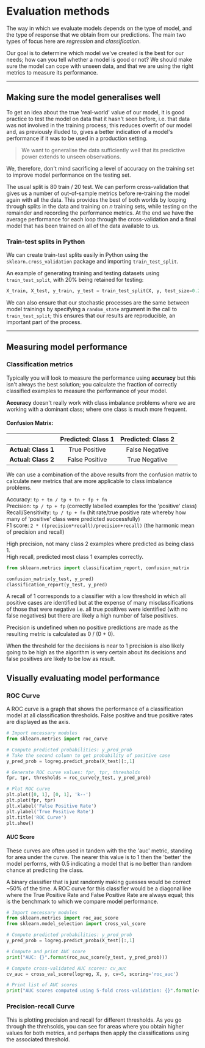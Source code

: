 # Evaluation methods
The way in which we evaluate models depends on the type of model, and the type of response that we obtain from our predictions. The main two types of focus here are _regression_ and _classification_.  

Our goal is to determine which model we've created is the best for our needs; how can you tell whether a model is good or not?  We should make sure the model can cope with unseen data, and that we are using the right metrics to measure its performance.  

- - - 

## Making sure the model generalises well
To get an idea about the true 'real-world' value of our model, it is good practice to test the model on data that it hasn't seen before, i.e. that data was not involved in the training process; this reduces overfit of our model and, as previously illuded to, gives a better indication of a model's performance if it was to be used in a production setting. 

> We want to generalise the data sufficiently well that its predictive power extends to unseen observations.

We, therefore, don't mind sacrificing a level of accuracy on the training set to improve model performance on the testing set. 

The usual split is 80 train / 20 test. We can perform cross-validation that gives us a number of out-of-sample metrics before re-training the model again with all the data. This provides the best of both worlds by looping through splits in the data and training on _n_ training sets, while testing on the remainder and recording the performance metrics. At the end we have the average performance for each loop through the cross-validation and a final model that has been trained on all of the data available to us. 

### Train-test splits in Python
We can create train-test splits easily in Python using the `sklearn.cross_validation` package and importing `train_test_split`. 

An example of generating training and testing datasets using `train_test_split`, with 20% being retained for testing:
```python 
X_train, X_test, y_train, y_test = train_test_split(X, y, test_size=0.2, random_state=42)
``` 

We can also ensure that our stochastic processes are the same between model trainings by specifying a `random_state` argument in the call to `train_test_split`; this ensures that our results are reproducible, an important part of the process. 

- - - 
## Measuring model performance 
### Classification metrics 
Typically you will look to measure the performance using **accuracy** but this isn't always the best solution; you calculate the fraction of correctly classified examples to measure the performance of your model. 

**Accuracy** doesn't really work with class imbalance problems where we are working with a dominant class; where one class is much more frequent. 

#### Confusion Matrix:
||Predicted: Class 1| Predicted: Class 2|
|:--:|:--:|:--:|
|**Actual: Class 1**|True Positive|False Negative|
|**Actual: Class 2**|False Positive|True Negative|

We can use a combination of the above results from the confusion matrix to calculate new metrics that are more applicable to class imbalance problems. 

Accuracy: `tp + tn / tp + tn + fp + fn`  
Precision: `tp / tp + fp` (correctly labelled examples for the 'positive' class)  
Recall/Sensitivity: `tp / tp + fn` (hit rate/true positive rate whereby how many of 'positive' class were predicted successfully)  
F1 score: `2 * ((precision*recall)/precision+recall)` (the harmonic mean of precision and recall)  

High precision, not many class 2 examples where predicted as being class 1.  
High recall, predicted most class 1 examples correctly. 

```python 
from sklearn.metrics import classification_report, confusion_matrix 

confusion_matrix(y_test, y_pred)
classification_report(y_test, y_pred)
```

A recall of 1 corresponds to a classifier with a low threshold in which all positive cases are identified but at the expense of many misclassifications of those that were negative i.e. all true positives were identified (with no false negatives) but there are likely a high number of false positives. 

Precision is undefined when no positive predictions are made as the resulting metric is calculated as 0 / (0 + 0). 

When the threshold for the decisions is near to 1 precision is also likely going to be high as the algorithm is very certain about its decisions and false positives are likely to be low as result. 

## Visually evaluating model performance
### ROC Curve
A ROC curve is a graph that shows the performance of a classification model at all classification thresholds. False positive and true positive rates are displayed as the axis.


```python 
# Import necessary modules
from sklearn.metrics import roc_curve

# Compute predicted probabilities: y_pred_prob
# Take the second column to get probability of positive case
y_pred_prob = logreg.predict_proba(X_test)[:,1]

# Generate ROC curve values: fpr, tpr, thresholds
fpr, tpr, thresholds = roc_curve(y_test, y_pred_prob)

# Plot ROC curve
plt.plot([0, 1], [0, 1], 'k--')
plt.plot(fpr, tpr)
plt.xlabel('False Positive Rate')
plt.ylabel('True Positive Rate')
plt.title('ROC Curve')
plt.show()
```

#### AUC Score
These curves are often used in tandem with the the 'auc' metric, standing for area under the curve. The nearer this value is to 1 then the 'better' the model performs, with 0.5 indicating a model that is no better than random chance at predicting the class. 

A binary classifier that is just randomly making guesses would be correct ~50% of the time. A ROC curve for this classifier would be a diagonal line where the True Positive Rate and False Positive Rate are always equal; this is the benchmark to which we compare model performance.  

```python 
# Import necessary modules
from sklearn.metrics import roc_auc_score
from sklearn.model_selection import cross_val_score

# Compute predicted probabilities: y_pred_prob
y_pred_prob = logreg.predict_proba(X_test)[:,1]

# Compute and print AUC score
print("AUC: {}".format(roc_auc_score(y_test, y_pred_prob)))

# Compute cross-validated AUC scores: cv_auc
cv_auc = cross_val_score(logreg, X, y, cv=5, scoring='roc_auc')

# Print list of AUC scores
print("AUC scores computed using 5-fold cross-validation: {}".format(cv_auc))
```

### Precision-recall Curve
This is plotting precision and recall for different thresholds. As you go through the threhsolds, you can see for areas where you obtain higher values for both metrics, and perhaps then apply the classifications using the associated threshold.  

